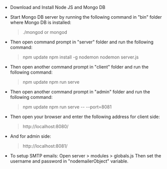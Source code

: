 - Download and Install Node JS and Mongo DB

- Start Mongo DB server by running the following command in "bin" folder where Mongo DB is installed:
    > ./mongod
    or
    > mongod

- Then open command prompt in "server" folder and run the following command:
    > npm update
    > npm install -g nodemon
    > nodemon server.js

- Then open another command prompt in "client" folder and run the following command:
    > npm update
    > npm run serve

- Then open another command prompt in "admin" folder and run the following command:
    > npm update
    > npm run serve -- --port=8081

- Then open your browser and enter the following address for client side:
    > http://localhost:8080/

- And for admin side:
    > http://localhost:8081/

- To setup SMTP emails:
    Open server > modules > globals.js
    Then set the username and password in "nodemailerObject" variable.

